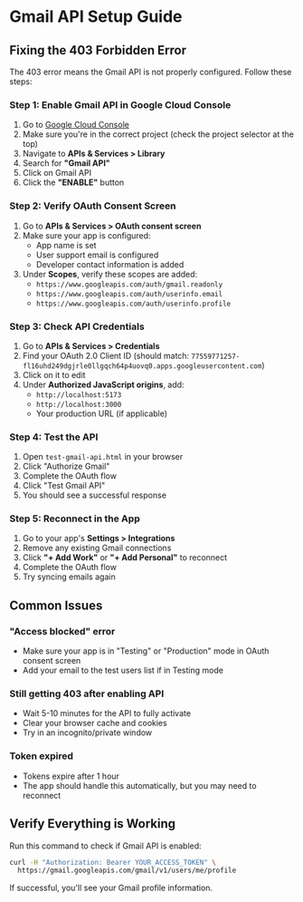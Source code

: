 # Gmail API Setup Guide

## Fixing the 403 Forbidden Error

The 403 error means the Gmail API is not properly configured. Follow these steps:

### Step 1: Enable Gmail API in Google Cloud Console

1. Go to [Google Cloud Console](https://console.cloud.google.com/)
2. Make sure you're in the correct project (check the project selector at the top)
3. Navigate to **APIs & Services > Library**
4. Search for **"Gmail API"**
5. Click on Gmail API
6. Click the **"ENABLE"** button

### Step 2: Verify OAuth Consent Screen

1. Go to **APIs & Services > OAuth consent screen**
2. Make sure your app is configured:
   - App name is set
   - User support email is configured
   - Developer contact information is added
3. Under **Scopes**, verify these scopes are added:
   - `https://www.googleapis.com/auth/gmail.readonly`
   - `https://www.googleapis.com/auth/userinfo.email`
   - `https://www.googleapis.com/auth/userinfo.profile`

### Step 3: Check API Credentials

1. Go to **APIs & Services > Credentials**
2. Find your OAuth 2.0 Client ID (should match: `77559771257-fl16uhd249dgjrle0llgqch64p4uovq0.apps.googleusercontent.com`)
3. Click on it to edit
4. Under **Authorized JavaScript origins**, add:
   - `http://localhost:5173`
   - `http://localhost:3000`
   - Your production URL (if applicable)

### Step 4: Test the API

1. Open `test-gmail-api.html` in your browser
2. Click "Authorize Gmail"
3. Complete the OAuth flow
4. Click "Test Gmail API"
5. You should see a successful response

### Step 5: Reconnect in the App

1. Go to your app's **Settings > Integrations**
2. Remove any existing Gmail connections
3. Click **"+ Add Work"** or **"+ Add Personal"** to reconnect
4. Complete the OAuth flow
5. Try syncing emails again

## Common Issues

### "Access blocked" error
- Make sure your app is in "Testing" or "Production" mode in OAuth consent screen
- Add your email to the test users list if in Testing mode

### Still getting 403 after enabling API
- Wait 5-10 minutes for the API to fully activate
- Clear your browser cache and cookies
- Try in an incognito/private window

### Token expired
- Tokens expire after 1 hour
- The app should handle this automatically, but you may need to reconnect

## Verify Everything is Working

Run this command to check if Gmail API is enabled:
```bash
curl -H "Authorization: Bearer YOUR_ACCESS_TOKEN" \
  https://gmail.googleapis.com/gmail/v1/users/me/profile
```

If successful, you'll see your Gmail profile information.